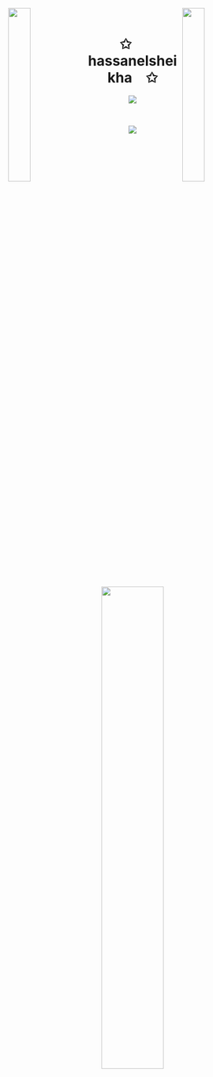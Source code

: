 <img align="left" src="https://user-images.githubusercontent.com/65187002/144930161-2f783401-8d27-4fdf-a2f7-cc0ba32f1f1f.gif" width="30%" style="display:inline;"><img align="right" src="https://user-images.githubusercontent.com/65187002/144930161-2f783401-8d27-4fdf-a2f7-cc0ba32f1f1f.gif" width="30%" style="display:inline;">
<br>
<p align="center">
    <h1 align="center">✩&emsp;hassanelsheikha&emsp;✩</h1>
</p>
<p align="center">
    <img src="https://readme-typing-svg.herokuapp.com/?lines=Hello. I'm Hassan.;Welcome+to+my+profile!;Have+a+look+around!&font=Fira%20Code&color=%23D62F79&center=true&width=280&height=50">
</p>
<br>
<p align="center">
    <img id="preview" src="https://komarev.com/ghpvc/?username=hassanelsheikha&color=grey">
<!---
</p>
<p align="center">
    <a href="https://leetcode.com/drknzz/"><img width="48%" src="https://leetcode.card.workers.dev/drknzz?theme=dark&font=baloo&extension=null&border=2&border_radius=8"></a>
-->
    <a href="https://github.com/hassanelsheikha"><img width="50%" src="https://github-readme-stats.vercel.app/api/top-langs/?username=hassanelsheikha&theme=dark&hide=html,css,cmake&layout=compact&langs_count=5&bg_color=101010&hide_title=true"></a>
</p>

